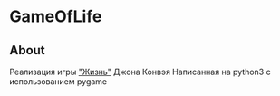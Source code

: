 # GameOfLife

## About
Реализация игры ["Жизнь"](https://ru.wikipedia.org/wiki/%D0%98%D0%B3%D1%80%D0%B0_%C2%AB%D0%96%D0%B8%D0%B7%D0%BD%D1%8C%C2%BB) Джона Конвэя
Написанная на python3 c использованием pygame


